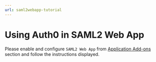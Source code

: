 ```yaml
---
url: saml2webapp-tutorial
---
```


# Using Auth0 in SAML2 Web App

Please enable and configure `SAML2 Web App` from <a href="${uiAppAddonsURL}">Application Add-ons</a> section and follow the instructions displayed.
